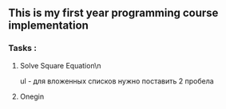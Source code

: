 ## This is my first year programming course implementation

### Tasks :

1. Solve Square Equation\n

    ul - для вложенных списков нужно поставить 2 пробела
   
2. Onegin    
